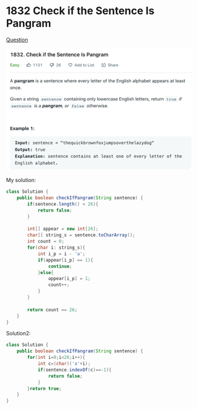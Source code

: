 # 1832 Check if the Sentence Is Pangram

[Question](https://leetcode.com/problems/check-if-the-sentence-is-pangram/)

![](<../.gitbook/assets/image (4).png>)



My solution:

```java
class Solution {
    public boolean checkIfPangram(String sentence) {
        if(sentence.length() < 26){
            return false;
        }       
        
        int[] appear = new int[26];
        char[] string_s = sentence.toCharArray();
        int count = 0;
        for(char i: string_s){
            int i_p = i - 'a';
            if(appear[i_p] == 1){
                continue;
            }else{
                appear[i_p] = 1;
                count++;
            }
        }
        
        return count == 26;
    }
}
```



Solution2:

```java
class Solution {
    public boolean checkIfPangram(String sentence) {
        for(int i=0;i<26;i++){
            int c=(char)('a'+i);
            if(sentence.indexOf(c)==-1){
                return false;
            }
        }return true;
    }
}
```
